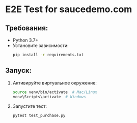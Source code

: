 # E2E Test for saucedemo.com

## Требования:
- Python 3.7+
- Установите зависимости:
  ```bash
  pip install -r requirements.txt
  ```

## Запуск:
1. Активируйте виртуальное окружение:
   ```bash
   source venv/bin/activate  # Mac/Linux
   venv\Scripts\activate  # Windows
   ```

2. Запустите тест:
   ```bash
   pytest test_purchase.py
   ```
